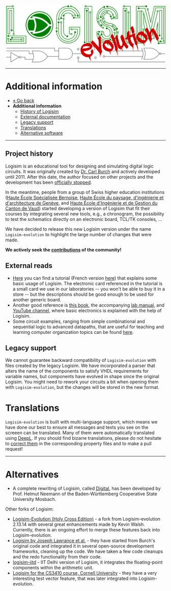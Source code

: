 [![Logisim-evolution](img/logisim-evolution-logo.png)](https://github.com/logisim-evolution/logisim-evolution)

---

# Additional information #

* [« Go back](../README.md)
* **Additional information**
  * [History of Logisim](#project-history)
  * [External documentation](#external-reads)
  * [Legacy support](#legacy-support)
  * [Translations](#translations)
  * [Alternative software](#alternatives)

---

## Project history ##

Logisim is an educational tool for designing and simulating digital logic circuits. It was originally created
by [Dr. Carl Burch](http://www.cburch.com/logisim/) and actively developed until 2011.
After this date, the author focused on other
projects and the development has been [officially stopped](http://www.cburch.com/logisim/retire-note.html).

In the meantime, people from a group of Swiss higher education institutions
([Haute École Spécialisée Bernoise](http://www.bfh.ch),
[Haute École du paysage, d'ingénierie et d'architecture de Genève](http://hepia.hesge.ch),
and [Haute École d'Ingénierie et de Gestion du Canton de Vaud](http://www.heig-vd.ch)) started developing a version of
Logisim that fit their courses by integrating several new tools, e.g., a chronogram, the possibility to test the
schematics directly on an electronic board, TCL/TK consoles, …

We have decided to release this new Logisim version under the name `Logisim-evolution` to highlight the large number of
changes that were made.

**We actively seek the [contributions](developers.md#how-to-contribute) of the community!**

## External reads ##

* [Here](http://reds-data.heig-vd.ch/logisim-evolution/IntroToLogisimEnglish.pdf) you can find a tutorial (French
  version [here](http://reds-data.heig-vd.ch/logisim-evolution/tutoLogisim.pdf)) that explains some basic usage of Logisim.
  The electronic card referenced in the tutorial is a small card we use in our laboratories -- you won't be able to buy it
  in a store -- but the descriptions should be good enough to be used for another generic board.
* Another good reference is [this book](https://github.com/grself/CIS221_Text/raw/master/dl.pdf), the
  accompanying [lab manual](https://github.com/grself/CIS221_Lab_Manual/raw/master/dl_lab.pdf),
  and [YouTube channel](http://bit.ly/2KLMcoc), where basic electronics is explained with the help of Logisim.
* Some circuit examples, ranging from simple combinational and sequential logic to advanced datapaths, that are useful
  for teaching and learning computer organization topics can be found
  [here](https://github.com/mkayaalp/computer-organization-logisim).

## Legacy support ##

We cannot guarantee backward compatibility of `Logisim-evolution` with files created by the legacy Logisim.
We have incorporated a parser that alters the name of the components to satisfy VHDL requirements for variable names,
but components have evolved in shape since the original Logisim.
You might need to rework your circuits a bit when opening them with `Logisim-evolution`, but the changes
will be stored in the new format.

# Translations #

`Logisim-evolution` is built with multi-language support, which means we have done our best to ensure all messages and
texts you see on the screeen can be translated. Many of them were automatically translated using [DeepL](https://www.deepl.com/).
If you should find bizarre translations, please do not hesitate to [correct them](developers.md)
in the corresponding property files and to make a pull request!

---

# Alternatives #

* A complete rewriting of Logisim, called [Digital](https://github.com/hneemann/Digital), has been developed by
  Prof. Helmut Neemann of the Baden-Württemberg Cooperative State University Mosbach.

Other forks of Logisim:

* [Logisim-Evolution (Holy Cross Edition)](https://github.com/kevinawalsh/logisim-evolution) - a fork from
  Logisim-evolution 2.13.14 with several great enhancements made by Kevin Walsh.
  Currently, there is an ongoing effort to merge these features back into Logisim-evolution.
* [Logisim by Joseph Lawrance et al.](https://github.com/lawrancej/logisim) - they have started from Burch's original code and
  integrated it in several open-source development frameworks, cleaning up the code.
  We have taken a few code cleanups and the redo functionality from their code.
* [logisim-iitd](https://code.google.com/p/logisim-iitd) - IIT Delhi version of Logisim, it integrates the
  floating-point components within the arithmetic unit.
* [Logisim for the CS3410 course, Cornell University](http://www.cs.cornell.edu/courses/cs3410/2015sp/) - they have a very
  interesting test vector feature, that was later integrated into Logisim-evolution.

